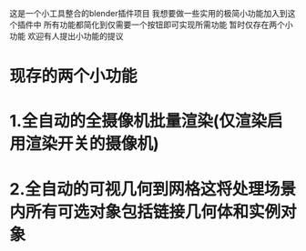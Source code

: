 这是一个小工具整合的blender插件项目
我想要做一些实用的极简小功能加入到这个插件中
所有功能都简化到仅需要一个按钮即可实现所需功能
暂时仅存在两个小功能
欢迎有人提出小功能的提议
# 现存的两个小功能
# 1.全自动的全摄像机批量渲染(仅渲染启用渲染开关的摄像机)
# 2.全自动的可视几何到网格这将处理场景内所有可选对象包括链接几何体和实例对象
